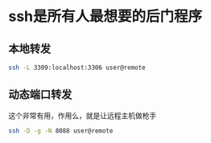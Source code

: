 # ssh是所有人最想要的后门程序

## 本地转发

```bash
ssh -L 3309:localhost:3306 user@remote
```

## 动态端口转发
这个非常有用，作用么，就是让远程主机做枪手
```bash
ssh -D -g -N 8088 user@remote
```
